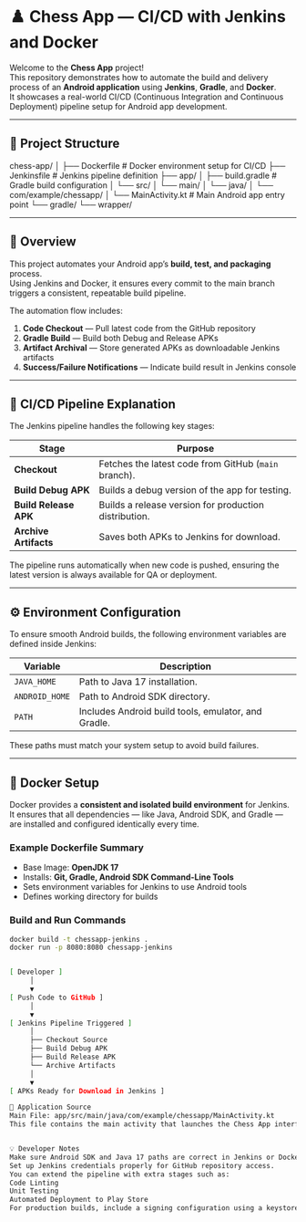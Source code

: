 # ♟️ Chess App — CI/CD with Jenkins and Docker

Welcome to the **Chess App** project!  
This repository demonstrates how to automate the build and delivery process of an **Android application** using **Jenkins**, **Gradle**, and **Docker**.  
It showcases a real-world CI/CD (Continuous Integration and Continuous Deployment) pipeline setup for Android app development.

---

## 📁 Project Structure

chess-app/
│
├── Dockerfile # Docker environment setup for CI/CD
├── Jenkinsfile # Jenkins pipeline definition
├── app/
│ ├── build.gradle # Gradle build configuration
│ └── src/
│ └── main/
│ └── java/
│ └── com/example/chessapp/
│ └── MainActivity.kt # Main Android app entry point
└── gradle/
└── wrapper/



---

## 🚀 Overview

This project automates your Android app’s **build, test, and packaging** process.  
Using Jenkins and Docker, it ensures every commit to the main branch triggers a consistent, repeatable build pipeline.

The automation flow includes:
1. **Code Checkout** — Pull latest code from the GitHub repository  
2. **Gradle Build** — Build both Debug and Release APKs  
3. **Artifact Archival** — Store generated APKs as downloadable Jenkins artifacts  
4. **Success/Failure Notifications** — Indicate build result in Jenkins console  

---

## 🧱 CI/CD Pipeline Explanation

The Jenkins pipeline handles the following key stages:

| Stage | Purpose |
|--------|----------|
| **Checkout** | Fetches the latest code from GitHub (`main` branch). |
| **Build Debug APK** | Builds a debug version of the app for testing. |
| **Build Release APK** | Builds a release version for production distribution. |
| **Archive Artifacts** | Saves both APKs to Jenkins for download. |

The pipeline runs automatically when new code is pushed, ensuring the latest version is always available for QA or deployment.

---

## ⚙️ Environment Configuration

To ensure smooth Android builds, the following environment variables are defined inside Jenkins:

| Variable | Description |
|-----------|--------------|
| `JAVA_HOME` | Path to Java 17 installation. |
| `ANDROID_HOME` | Path to Android SDK directory. |
| `PATH` | Includes Android build tools, emulator, and Gradle. |

These paths must match your system setup to avoid build failures.

---

## 🐳 Docker Setup

Docker provides a **consistent and isolated build environment** for Jenkins.  
It ensures that all dependencies — like Java, Android SDK, and Gradle — are installed and configured identically every time.

### Example Dockerfile Summary

- Base Image: **OpenJDK 17**
- Installs: **Git, Gradle, Android SDK Command-Line Tools**
- Sets environment variables for Jenkins to use Android tools
- Defines working directory for builds

### Build and Run Commands

```bash
docker build -t chessapp-jenkins .
docker run -p 8080:8080 chessapp-jenkins


[ Developer ]
     │
     ▼
[ Push Code to GitHub ]
     │
     ▼
[ Jenkins Pipeline Triggered ]
     │
     ├── Checkout Source
     ├── Build Debug APK
     ├── Build Release APK
     └── Archive Artifacts
     │
     ▼
[ APKs Ready for Download in Jenkins ]

🧩 Application Source
Main File: app/src/main/java/com/example/chessapp/MainActivity.kt
This file contains the main activity that launches the Chess App interface.


💡 Developer Notes
Make sure Android SDK and Java 17 paths are correct in Jenkins or Docker.
Set up Jenkins credentials properly for GitHub repository access.
You can extend the pipeline with extra stages such as:
Code Linting
Unit Testing
Automated Deployment to Play Store
For production builds, include a signing configuration using a keystore file.
